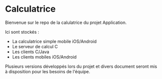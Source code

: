 # Calculatrice

Bienvenue sur le repo de la calulatrice du projet Application.

Ici sont stockés :
- La calculatrice simple mobile iOS/Android
- Le serveur de calcul C
- Les clients C/Java
- Les clients mobiles iOS/Android

Plusieurs versions développés lors du projet et divers document seront mis à disposition pour les besoins de l'équipe.
